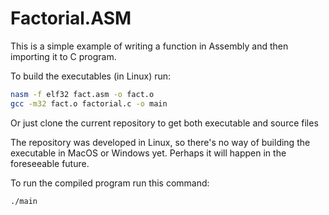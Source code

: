 # Factorial.ASM

This is a simple example of writing a function in Assembly and then importing it to C program.

To build the executables (in Linux) run:
```bash
nasm -f elf32 fact.asm -o fact.o
gcc -m32 fact.o factorial.c -o main
```
Or just clone the current repository to get both executable and source files

The repository was developed in Linux, so there's no way of building the executable in MacOS or Windows yet.
Perhaps it will happen in the foreseeable future.

To run the compiled program run this command:
```bash
./main
```
